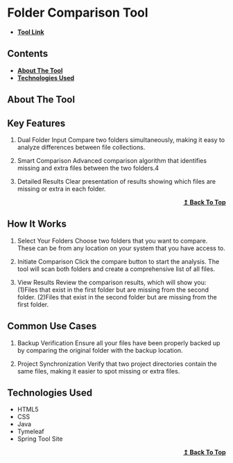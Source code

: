 # Folder Comparison Tool

- **[Tool Link](https://foldername-comparisontool.onrender.com)**


## Contents

- <span><b><a href="#about-the-tool">About The Tool</a></b></span>
- **[Technologies Used](#technologies-used)**

## About The Tool

## Key Features
1. Dual Folder Input
Compare two folders simultaneously, making it easy to analyze differences between file collections.

2. Smart Comparison
Advanced comparison algorithm that identifies missing and extra files between the two folders.4

3. Detailed Results
Clear presentation of results showing which files are missing or extra in each folder.

<div align="right">
    <b><a href="#contents">↥ Back To Top</a></b>
</div>

## How It Works
1. Select Your Folders
Choose two folders that you want to compare. These can be from any location on your system that you have access to.

2. Initiate Comparison
Click the compare button to start the analysis. The tool will scan both folders and create a comprehensive list of all files.

3. View Results
Review the comparison results, which will show you: (1)Files that exist in the first folder but are missing from the second folder. (2)Files that exist in the second folder but are missing from the first folder.

## Common Use Cases
1. Backup Verification
Ensure all your files have been properly backed up by comparing the original folder with the backup location.

2. Project Synchronization
Verify that two project directories contain the same files, making it easier to spot missing or extra files.

## Technologies Used

- HTML5
- CSS
- Java
- Tymeleaf
- Spring Tool Site
<div align="right">
    <b><a href="#contents">↥ Back To Top</a></b>
</div>
